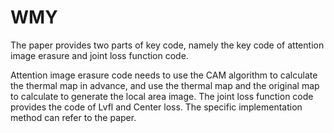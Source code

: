 # WMY
The paper provides two parts of key code, namely the key code of attention image erasure and joint loss function code.

Attention image erasure code needs to use the CAM algorithm to calculate the thermal map in advance, and use the thermal map and the original map to calculate to generate the local area image. The joint loss function code provides the code of Lvfl and Center loss. The specific implementation method can refer to the paper.

